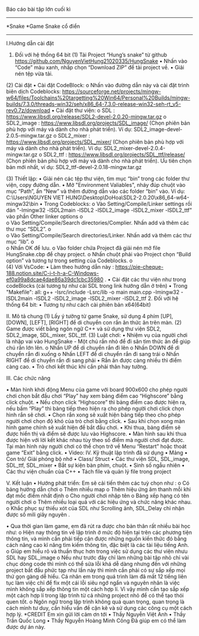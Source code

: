 Báo cáo bài tập lớn cuối kì 
________________________________________

*Snake 
*Game Snake cổ điển
________________________________________


I.Hướng dẫn cài đặt
1.	Đối với hệ thống 64 bit
(1)	Tải Project “Hung’s snake” từ github https://github.com/NguyenVietHung21020335/HungSnake
•	Nhấn vào “Code” màu xanh, nhấp chọn “Download ZIP” để tải project về. 
•	Giải nén tệp vừa tải.


(2)	Cài đặt
•	Cài đặt CodeBlock: 
o	Nhấn vào đường dẫn này và cài đặt  trình biên dịch Codeblocks: https://sourceforge.net/projects/mingw-w64/files/Toolchains%20targetting%20Win64/Personal%20Builds/mingw-builds/7.3.0/threads-win32/seh/x86_64-7.3.0-release-win32-seh-rt_v5-rev0.7z/download
•	Cài đặt thư viện: 
o	SDL : https://www.libsdl.org/release/SDL2-devel-2.0.20-mingw.tar.gz
o	SDL2_image : https://www.libsdl.org/projects/SDL_image/ (Chọn phiên bản phù hợp với máy và dành cho nhà phát triển). Ví dụ: SDL2_image-devel-2.0.5-mingw.tar.gz
o	SDL2_mixer : https://www.libsdl.org/projects/SDL_mixer/ (Chọn phiên bản phù hợp với máy và dành cho nhà phát triển). Ví dụ:   SDL2_mixer-devel-2.0.4-mingw.tar.gz
o	SDL2_ttf : https://www.libsdl.org/projects/SDL_ttf/release/ (Chọn phiên bản phù hợp với máy và dành cho nhà phát triển). Ưu tiên chọn bản mới nhất, ví dụ:
SDL2_ttf-devel-2.0.18-mingw.tar.gz


(3)	Thiết lập:
•	Giải nén các tệp thư viện, tìm mục “bin” trong các folder thư viện, copy đường dẫn.
•	Mở "Environment Valiables", nháy đúp chuột vào mục “Path”, ấn “New” và thêm đường dẫn vào các folder “bin” vào. Ví dụ: C:\Users\NGUYEN VIET HUNG\Desktop\DoHoa\SDL2-2.0.20\x86_64-w64-mingw32\bin
•	Trong Codeblocks:
o	Vào Setting/Compile/Linker settings rồi dán "-lmingw32 -lSDL2main -lSDL2 -lSDL2_image -lSDL2_mixer -lSDL2_ttf" vào phần Other linker options
o	 
o	Vào Setting/Compile/Search directories/Complier. Nhấn add và thêm các thư mục “SDL2”. 
o	 
o	Vào Setting/Compile/Search directories/Linker. Nhấn add và thêm các thư mục “lib”. 
o	 
o	Nhấn OK để lưu.
o	Vào folder chứa Project đã giải nén mở file HungSnake.cbp để chạy project.
o	Nhấn chuột phải vào Project chọn “Build option” và tương tự trong setting của Codeblocks.
o	 
(4)	Với VsCode:
•	Làm theo hướng dẫn này : https://pie-cheque-188.notion.site/C-i-t-h-a-C-Windows-ef0a99a8dcae4dae86a39dc1cbc35980 .
•	Cài đặt các thư viện như trong codeBlocks (cài tương tự như cài SDL trong link hướng dẫn ở trên)
•	Trong "Makefile": all: g++ -Isrc/include -Lsrc/lib -o main main.cpp -lmingw32 -lSDL2main -lSDL2 -lSDL2_image -lSDL2_mixer -lSDL2_ttf
2.	Đối với hệ thống 64 bit: 
•	Tương tự như cách cài phiên bản x64(64bit)


II. Mô tả chung
(1)	Lấy ý tưởng từ game Snake, sử dụng 4 phím [UP], [DOWN], [LEFT], [RIGHT] để di chuyển con rắn ăn thức ăn trên màn.
(2)	Game được viết bằng ngôn ngữ C++ và sử dụng thư viện SDL2, SDL2_image, SDL_mixer, SDL_ttf.
(3)	Luật chơi:
•	Nhiệm vụ của người chơi là nhập vai vào HungSnake - Một chú rắn nhỏ để đi săn tìm thức ăn để giúp chú rắn lớn lên.
o	Nhấn UP  để di chuyển rắn đi lên
o	Nhấn DOWN để di chuyển rắn đi xuống
o	Nhấn LEFT để di chuyển rắn đi sang trái
o	Nhấn RIGHT  để di chuyển rắn đi sang phải
•	Rắn ăn được càng nhiều thì điểm càng cao.
•	Trò chơi kết thúc khi cắn phải thân hay tường.

III. Các chức năng 

•	Màn hình khởi động  Menu của game   với board 900x600 cho phép người chơi chọn bắt đầu chơi “Play” hay xem bảng điểm cao “Highscore” bằng click chuột.
•	Nếu chọn click “Highscore” thì bảng điểm cao được hiện ra, nếu bấm “Play” thì bảng tiếp theo hiện ra cho phép người chơi click chọn hình rắn sẽ chơi.
•	Chọn rắn xong sẽ xuất hiện bảng tiếp theo cho phép người chơi chọn độ khó của trò chơi bằng click.
•	Sau khi chọn xong màn hình game chính sẽ xuất hiện để bắt đầu chơi.
•	Khi thua, bảng điểm sẽ được hiển thị và điểm sẽ được lưu vào Highscore. 
•	Màn hình sau khi thua được hiện với lời kết khác nhau tùy theo số điểm mà người chơi đạt được. Tại màn hình này người chơi có thể chọn trở về Menu “Restart” hoặc thoát game “Exit” bằng click.
•	Video: 
IV. Kỹ thuật lập trình đã sử dụng
•	Mảng
•	Con trỏ/ Giải phóng bộ nhớ
•	Class/ Struct
•	Các thư viện SDL, SDL_image, SDL_ttf, SDL_mixer
•	Bắt sự kiện bàn phím, chuột.
•	Sinh số ngẫu nhiên
•	Các thư viện chuẩn của C++
•	Tách file và quản lý file trong project

V. Kết luận 
•	Hướng phát triển: Em sẽ cải tiến thêm các tuỳ chọn như :
o	Có bảng hướng dẫn chơi
o	Thêm nhiều map
o	Thêm hiệu ứng âm thanh mỗi khi đạt mốc điểm nhất định
o	Cho người chơi nhập tên
o	Bảng xếp hạng có tên người chơi
o	Thêm nhiều loại quả với các hiệu ứng và chức năng khác nhau.
o	Khắc phục sự thiếu xót của SDL như Scrolling ảnh, SDL_Delay chỉ nhận được số mili giây nguyên .

•	Qua thời gian làm game, em đã rút ra được cho bản thân rất nhiều bài học như:
o	Hiện nay thông tin về lập trình ở mức độ hiện tại trên các phương tiện thông tin, và mình cần phải tiếp cận được những nguồn kiến thức đó bằng cách nâng cao kĩ năng tìm kiếm thông tin, đặc biệt là các tài liệu tiếng Anh.
o	Giúp em hiểu rõ và thuần thục hơn trong việc sử dụng các thư viện nhưu SDL hay SDL_image
o	Nếu như trước đây chỉ làm những bài tập nhỏ chỉ vài chục dòng code thì mình có thể sửa lỗi khá dễ dàng nhưng đến với những project bắt đầu phức tạp như lần này thì mình cần phải có sự sắp xếp mọi thứ gọn gàng dễ hiểu. Cá nhân em trong quá trình làm đã mất 12 tiếng liên tục làm việc chỉ để fix một cái lỗi siêu ngớ ngẩn và nguyên nhân là việc mình không sắp xếp thông tin một cách hợp lí. Vì vậy mình cần tạo sắp xếp một cách hợp lí trong lập trình từ cả những project nhỏ để có thể tạo thói quen tốt.
o	Ngôn ngữ trong lập trình không quá quan trọng, quan trọng là cách mình tư duy, cần hiểu vấn đề cặn kẽ và sử dụng các công cụ một cách hợp lý.
*CREDIT
Em xin gửi lời cảm ơn tới
•	Thầy Nguyễn Việt Anh
•	Thầy Trần Quốc Long
•	Thầy Nguyễn Hoàng Minh Công
Đã giúp em có thể làm được dự án này.
